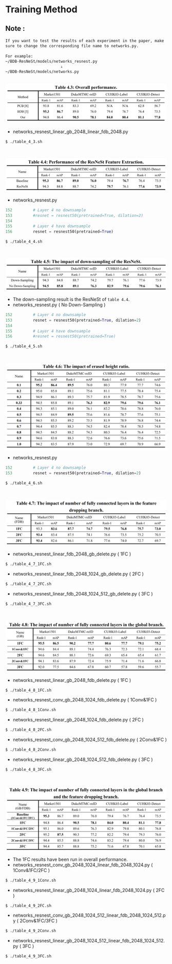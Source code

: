 # Training Method
## Note :
```
If you want to test the results of each experiment in the paper, make sure to change the corresponding file name to networks.py.

For example:
~/BDB-ResNeSt/models/networks_resnest.py
                        ⇓
~/BDB-ResNeSt/models/networks.py
```

&nbsp; 
![](doc/Overall_performance.png)

- networks_resnest_linear_gb_2048_linear_fdb_2048.py		
```bash
$ ./table_4_3.sh
```

&nbsp; 

![](doc/Performance_of_the_ResNeSt_Feature_Extraction.png)
- networks_resnest.py
```python
152         # Layer 4 no downsample
153         #resnet = resnest50(pretrained=True, dilation=2)
154         
155         # Layer 4 have downsample
156         resnet = resnest50(pretrained=True)
```
```bash
$ ./table_4_4.sh
```

&nbsp;

![](doc/The_impact_of_down-sampling_of_the_ResNeSt.png)
- The down-sampling result is the ResNeSt of `table 4.4`.
- networks_resnest.py ( No Down-Sampling )
```python
152         # Layer 4 no downsample
153         resnet = resnest50(pretrained=True, dilation=2)
154         
155         # Layer 4 have downsample
156         #resnet = resnest50(pretrained=True)
```
```bash
$ ./table_4_5.sh
```

&nbsp;

![](doc/The_impact_of_erased_height_ratio.png)
- networks_resnest.py 
```python
152         # Layer 4 no downsample
153         resnet = resnest50(pretrained=True, dilation=2)
```
```bash
$ ./table_4_6.sh
```


&nbsp;

![](doc/The_impact_of_number_of_fully_connected_layers_in_the_feature.png)
- networks_resnest_linear_fdb_2048_gb_delete.py ( 1FC )
```bash
$ ./table_4_7_1FC.sh
```
- networks_resnest_linear_fdb_2048_1024_gb_delete.py ( 2FC )
```bash
$ ./table_4_7_2FC.sh
```
- networks_resnest_linear_fdb_2048_1024_512_gb_delete.py ( 3FC )
```bash
$ ./table_4_7_3FC.sh
```


&nbsp;

![](doc/The_impact_of_number_of_fully_connected_layers_in_the_global_branch.png)
- networks_resnest_linear_gb_2048_fdb_delete.py ( 1FC )
```bash
$ ./table_4_8_1FC.sh
```

- networks_resnest_conv_gb_2048_1024_fdb_delete.py ( 1Conv&1FC )
```bash
$ ./table_4_8_1Conv.sh
```

- networks_resnest_linear_gb_2048_1024_fdb_delete.py ( 2FC )
```bash
$ ./table_4_8_2FC.sh
```

- networks_resnest_conv_gb_2048_1024_512_fdb_delete.py ( 2Conv&1FC )
```bash
$ ./table_4_8_2Conv.sh
```

- networks_resnest_linear_gb_2048_1024_512_fdb_delete.py ( 3FC )
```bash
$ ./table_4_8_3FC.sh
```

&nbsp;

![](doc/The_impact_of_number_of_fully_connected_layers_in_the_global_branch_and_the_feature_dropping_branch.png)
- The 1FC results have been run in overall performance.
- networks_resnest_conv_gb_2048_1024_linear_fdb_2048_1024.py ( 1Conv&1FC/2FC )
```bash
$ ./table_4_9_1Conv.sh
```

- networks_resnest_linear_gb_2048_1024_linear_fdb_2048_1024.py ( 2FC )
```bash
$ ./table_4_9_2FC.sh
```

- networks_resnest_conv_gb_2048_1024_512_linear_fdb_2048_1024_512.py ( 2Conv&1FC/3FC )
```bash
$ ./table_4_9_2Conv.sh
```

- networks_resnest_linear_gb_2048_1024_512_linear_fdb_2048_1024_512.py ( 3FC )
```bash
$ ./table_4_9_3FC.sh
```